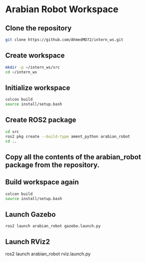 # Arabian Robot Workspace

## Clone the repository ##
```bash
git clone https://github.com/AhmedMD72/intern_ws.git
```

## Create workspace ##
```bash
mkdir -p ~/intern_ws/src
cd ~/intern_ws
```
## Initialize workspace ##
```bash
colcon build
source install/setup.bash
```

## Create ROS2 package ##
```bash
cd src
ros2 pkg create --build-type ament_python arabian_robot
cd ..
```
## Copy all the contents of the arabian_robot package from the repository.

## Build workspace again ##
```bash
colcon build
source install/setup.bash
```
## Launch Gazebo ##
```
ros2 launch arabian_robot gazebo.launch.py
```

## Launch RViz2 ## 
ros2 launch arabian_robot rviz.launch.py

